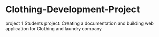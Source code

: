 # Clothing-Development-Project
project 1
Students project: Creating a documentation and building web application for Clothing and laundry company
